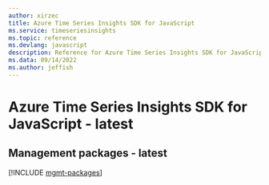 ```yaml
---
author: xirzec
title: Azure Time Series Insights SDK for JavaScript
ms.service: timeseriesinsights
ms.topic: reference
ms.devlang: javascript
description: Reference for Azure Time Series Insights SDK for JavaScript
ms.data: 09/14/2022
ms.author: jeffish
---
```

# Azure Time Series Insights SDK for JavaScript - latest

## Management packages - latest
[!INCLUDE [mgmt-packages](time-series-insights-mgmt-index.md)]